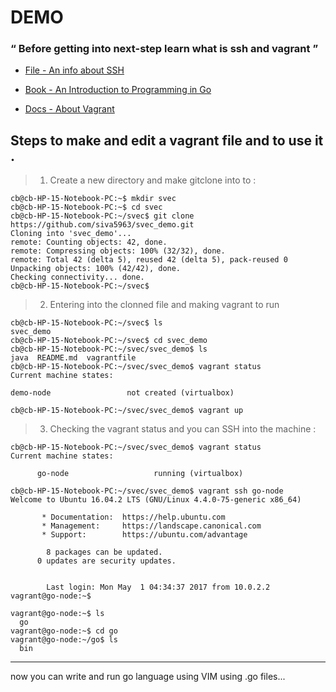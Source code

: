 # DEMO


### <q> Before getting into next-step learn what is ssh and vagrant </q> 

- [File - An info about SSH ](https://support.suso.com/supki/SSH_Tutorial_for_Linux)

- [Book - An Introduction to Programming in Go](https://www.golang-book.com/books/intro)

- [Docs - About Vagrant ](https://www.vagrantup.com/intro/index.html)


## Steps to make and edit a vagrant file and to use it .

> 1. Create a new directory and make gitclone into to :

``` 
cb@cb-HP-15-Notebook-PC:~$ mkdir svec
cb@cb-HP-15-Notebook-PC:~$ cd svec
cb@cb-HP-15-Notebook-PC:~/svec$ git clone https://github.com/siva5963/svec_demo.git
Cloning into 'svec_demo'...
remote: Counting objects: 42, done.
remote: Compressing objects: 100% (32/32), done.
remote: Total 42 (delta 5), reused 42 (delta 5), pack-reused 0
Unpacking objects: 100% (42/42), done.
Checking connectivity... done.
cb@cb-HP-15-Notebook-PC:~/svec$ 
```

> 2. Entering into the clonned file and making vagrant to run 

```
cb@cb-HP-15-Notebook-PC:~/svec$ ls
svec_demo
cb@cb-HP-15-Notebook-PC:~/svec$ cd svec_demo
cb@cb-HP-15-Notebook-PC:~/svec/svec_demo$ ls
java  README.md  vagrantfile
cb@cb-HP-15-Notebook-PC:~/svec/svec_demo$ vagrant status
Current machine states:

demo-node                 not created (virtualbox)

cb@cb-HP-15-Notebook-PC:~/svec/svec_demo$ vagrant up 
```
> 3. Checking the vagrant status and you can SSH into the machine :

``` 
cb@cb-HP-15-Notebook-PC:~/svec/svec_demo$ vagrant status
Current machine states:

      go-node                   running (virtualbox)
      
cb@cb-HP-15-Notebook-PC:~/svec/svec_demo$ vagrant ssh go-node 
Welcome to Ubuntu 16.04.2 LTS (GNU/Linux 4.4.0-75-generic x86_64)

       * Documentation:  https://help.ubuntu.com
       * Management:     https://landscape.canonical.com
       * Support:        https://ubuntu.com/advantage

        8 packages can be updated.
      0 updates are security updates.


        Last login: Mon May  1 04:34:37 2017 from 10.0.2.2
vagrant@go-node:~$ 
```
        
```
vagrant@go-node:~$ ls
  go
vagrant@go-node:~$ cd go
vagrant@go-node:~/go$ ls
  bin
  ```
  <hr> now you can write and run go language using VIM using .go files...</hr>
  
  
 
      
      



